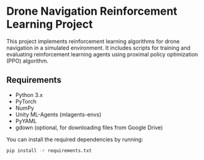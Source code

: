 # Drone Navigation Reinforcement Learning Project

This project implements reinforcement learning algorithms for drone navigation in a simulated environment. It includes scripts for training and evaluating reinforcement learning agents using proximal policy optimization (PPO) algorithm.

## Requirements

- Python 3.x
- PyTorch
- NumPy
- Unity ML-Agents (mlagents-envs)
- PyYAML
- gdown (optional, for downloading files from Google Drive)

You can install the required dependencies by running:

```bash
pip install -r requirements.txt
